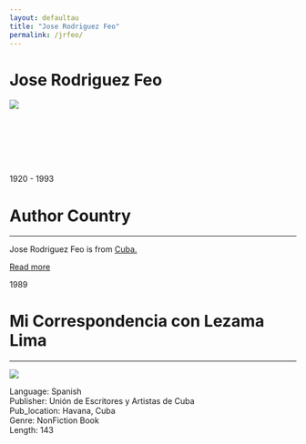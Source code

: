 ```yaml
---
layout: defaultau
title: "Jose Rodriguez Feo"
permalink: /jrfeo/
---
```

<!-- partial:index.partial.html -->
<div class="content">
    <h1>Jose Rodriguez Feo</h1>
    <div class="quote">
        <div><img src="https://rialta.org/wp-content/uploads/2020/06/Virgilio-Pi%C3%B1era.jpg" class="logo"></div>
    </div>
    <div class="timeline">
        <div style="padding-bottom:100px;"></div>
        <div class="block">
            <div class="date right"><p class="right"> 1920 - 1993 </p></div>
            <div class="dot"></div>
            <div class="left first">
            <div class="author_country">
                <h1>Author Country</h1><hr>
        <div class="aclocation">     <p>Jose Rodriguez Feo is from <a href="{{ site.baseurl }}/14">Cuba.</a></p></div>
              <div class="acreadmore">  <a href="#" target="_blank">Read more</a></div>
            </div>
            </div>
        </div>
        <div class="block">
            <div class="date right"><p class="right">1989</p></div>
            <div class="dot"></div>
            <div class="left hide">
                <h1>Mi Correspondencia con Lezama Lima</h1><hr>
                <p><img src="https://images-na.ssl-images-amazon.com/images/I/51hoN4+tbqL.jpg"></p>
                <p>Language: Spanish<br/>
                Publisher: Unión de Escritores y Artistas de Cuba<br/>
                Pub_location: Havana, Cuba<br/>
                Genre: NonFiction Book<br/>
                Length: 143</p>
            </div>
        </div>
</div>
  <!-- partial -->
<script src='https://cdnjs.cloudflare.com/ajax/libs/jquery/3.1.1/jquery.min.js'></script><script  src="{{ site.baseurl }}/assets/js/authorscript.js"></script>